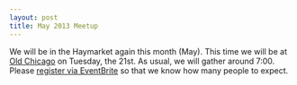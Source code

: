 ```yaml
---
layout: post
title: May 2013 Meetup
---
```


We will be in the Haymarket again this month (May). This time we will be at
[Old Chicago](http://www.oldchicago.com/locations/lincoln) on Tuesday, the
21st. As usual, we will gather around 7:00. Please
[register via EventBrite](http://beercodelincoln-05-21-2013.eventbrite.com/)
so that we know how many people to expect.
